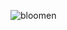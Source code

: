 ![bloomen](https://user-images.githubusercontent.com/59632/29467821-721f1bfc-8407-11e7-8285-57f05a99387a.jpg)
